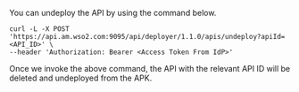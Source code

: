 You can undeploy the API by using the command below.

```
curl -L -X POST 'https://api.am.wso2.com:9095/api/deployer/1.1.0/apis/undeploy?apiId=<API_ID>' \
--header 'Authorization: Bearer <Access Token From IdP>'
```

Once we invoke the above command, the API with the relevant API ID will be deleted and undeployed from the APK.
